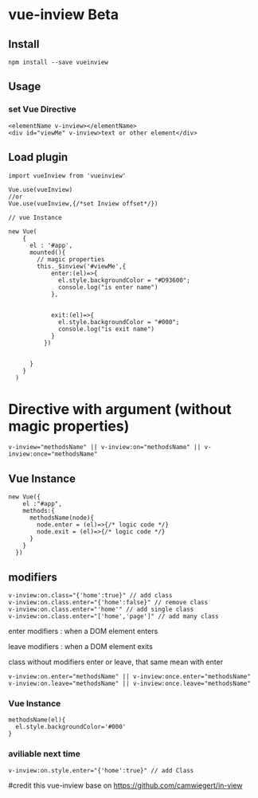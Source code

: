 # vue-inview Beta

## Install

    npm install --save vueinview

## Usage

### set Vue Directive

    <elementName v-inview></elementName>
    <div id="viewMe" v-inview>text or other element</div>

## Load plugin

    import vueInview from 'vueinview'

    Vue.use(vueInview)
    //or
    Vue.use(vueInview,{/*set Inview offset*/})

    // vue Instance

    new Vue(
        {
          el : '#app',
          mounted(){
            // magic properties
            this._$inview('#viewMe',{
                enter:(el)=>{
                  el.style.backgroundColor = "#D93600";
                  console.log("is enter name")
                },


                exit:(el)=>{
                  el.style.backgroundColor = "#000";
                  console.log("is exit name")
                }
              })


          }
        }
      )

# Directive with argument (without magic properties)

    v-inview="methodsName" || v-inview:on="methodsName" || v-inview:once="methodsName"

## Vue Instance

    new Vue({
        el :"#app",
        methods:{
          methodsName(node){
            node.enter = (el)=>{/* logic code */}
            node.exit = (el)=>{/* logic code */}  
          }
        }
      })

## modifiers

    v-inview:on.class="{'home':true}" // add class
    v-inview:on.class.enter="{'home':false}" // remove class
    v-inview:on.class.enter="'home'" // add single class
    v-inview:on.class.enter="['home','page']" // add many class

enter modifiers : when a DOM element enters

leave modifiers : when a DOM element exits

class without modifiers enter or leave, that same mean with enter

    v-inview:on.enter="methodsName" || v-inview:once.enter="methodsName"
    v-inview:on.leave="methodsName" || v-inview:once.leave="methodsName"


### Vue Instance

    methodsName(el){
      el.style.backgroundColor='#000'
    }

### aviliable next time

    v-inview:on.style.enter="{'home':true}" // add Class

#credit
this vue-inview base on https://github.com/camwiegert/in-view
